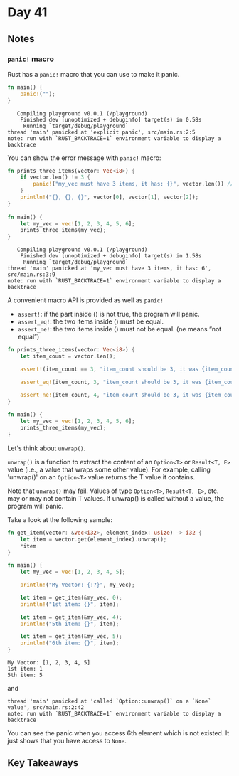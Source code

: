 # Day 41

## Notes

### `panic!` macro

Rust has a `panic!` macro that you can use to make it panic.

```rust
fn main() {
    panic!("");
}
```

```shell
   Compiling playground v0.0.1 (/playground)
    Finished dev [unoptimized + debuginfo] target(s) in 0.58s
     Running `target/debug/playground`
thread 'main' panicked at 'explicit panic', src/main.rs:2:5
note: run with `RUST_BACKTRACE=1` environment variable to display a backtrace
```

You can show the error message with `panic!` macro:

```rust
fn prints_three_items(vector: Vec<i8>) {
    if vector.len() != 3 {
        panic!("my_vec must have 3 items, it has: {}", vector.len()) // will panic if the length is not 3
    }
    println!("{}, {}, {}", vector[0], vector[1], vector[2]);
}
 
fn main() {
    let my_vec = vec![1, 2, 3, 4, 5, 6];
    prints_three_items(my_vec);
}
```

```shell
   Compiling playground v0.0.1 (/playground)
    Finished dev [unoptimized + debuginfo] target(s) in 1.58s
     Running `target/debug/playground`
thread 'main' panicked at 'my_vec must have 3 items, it has: 6', src/main.rs:3:9
note: run with `RUST_BACKTRACE=1` environment variable to display a backtrace
```

A convenient macro API is provided as well as `panic!`

- `assert!`:  if the part inside () is not true, the program will panic.
- `assert_eq!`: the two items inside () must be equal.
- `assert_ne!`: the two items inside () must not be equal. (ne means “not equal”)

```rust
fn prints_three_items(vector: Vec<i8>) {
    let item_count = vector.len();

    assert!(item_count == 3, "item_count should be 3, it was {item_count}");

    assert_eq!(item_count, 3, "item_count should be 3, it was {item_count}");

    assert_ne!(item_count, 4, "item_count should be 3, it was {item_count}");
}
 
fn main() {
    let my_vec = vec![1, 2, 3, 4, 5, 6];
    prints_three_items(my_vec);
}
```

Let's think about `unwrap()`.

`unwrap()` is a function to extract the content of an `Option<T>` or `Result<T, E>` value (i.e., a value that wraps some other value). For example, calling 'unwrap()' on an `Option<T>` value returns the T value it contains.

Note that `unwrap()` may fail. Values of type `Option<T>`, `Result<T, E>`, etc. may or may not contain T values. If unwrap() is called without a value, the program will panic.

Take a look at the following sample:

```rust
fn get_item(vector: &Vec<i32>, element_index: usize) -> i32 {
    let item = vector.get(element_index).unwrap();
    *item
}

fn main() {
    let my_vec = vec![1, 2, 3, 4, 5];

    println!("My Vector: {:?}", my_vec);

    let item = get_item(&my_vec, 0);
    println!("1st item: {}", item);

    let item = get_item(&my_vec, 4);
    println!("5th item: {}", item);

    let item = get_item(&my_vec, 5);
    println!("6th item: {}", item);
}
```

```shell
My Vector: [1, 2, 3, 4, 5]
1st item: 1
5th item: 5
```

and

```shell
thread 'main' panicked at 'called `Option::unwrap()` on a `None` value', src/main.rs:2:42
note: run with `RUST_BACKTRACE=1` environment variable to display a backtrace
```

You can see the panic when you access 6th element which is not existed. It just shows that you have access to `None`.

## Key Takeaways
